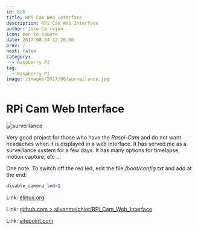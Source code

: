 ```yaml
---
id: 826
title: RPi Cam Web Interface
description: RPi Cam Web Interface
author: Jose Cerrejon
icon: pen-to-square
date: 2017-08-24 12:20:00
prev: /
next: false
category:
  - Raspberry PI
tag:
  - Raspberry PI
image: /images/2017/08/surveilance.jpg
---
```


# RPi Cam Web Interface

![surveillance](/images/2017/08/surveilance.jpg)

Very good project for those who have the *Raspi-Cam* and do not want headaches when it is displayed in a web interface. It has served me as a surveillance system for a few days. It has many options for timelapse, motion capture, etc ...

One note. To switch off the red led, edit the file */boot/config.txt* and add at the end:

```bash
disable_camera_led=1
```

Link: [elinux.org](http://elinux.org/RPi-Cam-Web-Interface)

Link: [github.com > silvanmelchior/RPi_Cam_Web_Interface](https://github.com/silvanmelchior/RPi_Cam_Web_Interface)

Link: [sitepoint.com](https://www.sitepoint.com/streaming-a-raspberry-pi-camera-into-vr-with-javascript/)